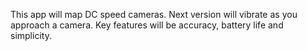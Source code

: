 This app will map DC speed cameras.  Next version will vibrate as you approach a camera.  Key features will be accuracy, battery life and simplicity.